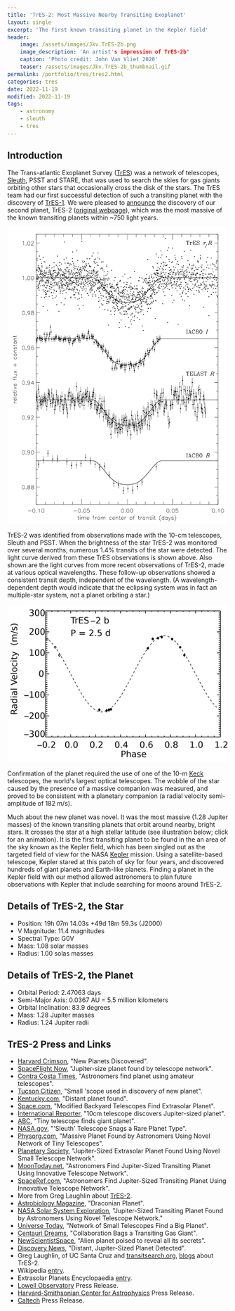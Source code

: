```yaml
---
title: 'TrES-2: Most Massive Nearby Transiting Exoplanet'
layout: single
excerpt: 'The first known transiting planet in the Kepler field'
header:
    image: /assets/images/Jkv.TrES-2b.png
    image_description: 'An artist's impression of TrES-2b'
    caption: 'Photo credit: John Van Vliet 2020'
    teaser: /assets/images/Jkv.TrES-2b_thumbnail.gif
permalink: /portfolio/tres/tres2.html
categories: tres
date: 2022-11-19
modified: 2022-11-19
tags:
    - astronomy
    - sleuth
    - tres
---
```


## Introduction

The Trans-atlantic Exoplanet Survey
([TrES](https://proinsias.github.io/portfolio/tres.html))
was a network of telescopes,
[Sleuth](https://proinsias.github.io/portfolio/tres/sleuth.html),
PSST and STARE,
that was used to search the skies for gas giants orbiting other stars that occasionally cross the disk of the stars.
The TrES team had our first successful detection of such a transiting planet with the discovery of
[TrES-1](https://www.hao.ucar.edu/research/stare/tres1_2.html).
We were pleased to [announce](https://www.doi.org/10.1086/509123) the discovery of our second planet, TrES-2
([original webpage](https://web.archive.org/web/20080623114304/http://solas.dnsalias.org:8080/~ftod/tres/tres2.html)),
which was the most massive of the known transiting planets within ~750 light years.

![TrES-2 light curves](/assets/images/tres2lightcurves.png)

TrES-2 was identified from observations made with the 10-cm telescopes, Sleuth and PSST.
When the brightness of the star TrES-2 was monitored over several months,
numerous 1.4% transits of the star were detected.
The light curve derived from these TrES observations is shown above.
Also shown are the light curves from more recent observations of TrES-2, made at various optical wavelengths.
These follow-up observations showed a consistent transit depth, independent of the wavelength.
(A wavelength-dependent depth would indicate that the eclipsing system was in fact an multiple-star system,
not a planet orbiting a star.)

![TrES-2 radial velocity](/assets/images/2702px-TrES-2_b_rv.svg.png)

Confirmation of the planet required the use of one of the 10-m
[Keck](http://www.keckobservatory.org/)
telescopes, the world's largest optical telescopes.
The wobble of the star caused by the presence of a massive companion was measured,
and proved to be consistent with a planetary companion (a radial velocity semi-amplitude of 182 m/s).

Much about the new planet was novel. It was the most massive (1.28 Jupiter masses) of the known transiting planets
that orbit around nearby, bright stars.
It crosses the star at a high stellar latitude (see illustration below; click for an animation).
It is the first transiting planet to be found in the an area of the sky known as the Kepler field,
which has been singled out as the targeted field of view for the NASA
[Kepler](https://web.archive.org/web/20080623114304/http://kepler.nasa.gov/)
mission.
Using a satellite-based telescope, Kepler stared at this patch of sky for four years,
and discovered hundreds of giant planets and Earth-like planets.
Finding a planet in the Kepler field with our method allowed astronomers to plan future observations
with Kepler that include searching for moons around TrES-2.

## Details of TrES-2, the Star

-   Position: 19h 07m 14.03s +49d 18m 59.3s (J2000)
-   V Magnitude: 11.4 magnitudes
-   Spectral Type: G0V
-   Mass: 1.08 solar masses
-   Radius: 1.00 solas masses

## Details of TrES-2, the Planet

-   Orbital Period: 2.47063 days
-   Semi-Major Axis: 0.0367 AU = 5.5 million kilometers
-   Orbital Inclination: 83.9 degrees
-   Mass: 1.28 Jupiter masses
-   Radius: 1.24 Jupiter radii

## TrES-2 Press and Links

-   [Harvard Crimson](https://web.archive.org/web/20080623114304/http://www.thecrimson.com/article.aspx?ref=514347), "New Planets Discovered".
-   [SpaceFlight Now](https://web.archive.org/web/20080623114304/http://www.spaceflightnow.com/news/n0609/19planet/), "Jupiter-size planet found by telescope network".
-   [Contra Costa Times](https://web.archive.org/web/20080623114304/http://www.contracostatimes.com/mld/cctimes/news/nation/15547033.htm), "Astronomers find planet using amateur telescopes".
-   [Tucson Citizen](https://web.archive.org/web/20080623114304/http://www.tucsoncitizen.com/daily/local/26250.php), "Small 'scope used in discovery of new planet".
-   [Kentucky.com](https://web.archive.org/web/20080623114304/http://www.kentucky.com/mld/kentucky/news/science/15514304.htm), "Distant planet found".
-   [Space.com](https://web.archive.org/web/20080623114304/http://www.space.com/scienceastronomy/060908_draco_planet.html), "Modified Backyard Telescopes Find Extrasolar Planet".
-   [International Reporter](https://web.archive.org/web/20080623114304/http://internationalreporter.com/news/read.php?id=2237), "10cm telescope discovers Jupiter-sized planet".
-   [ABC](https://web.archive.org/web/20080623114304/http://abc.net.au/science/news/stories/2006/1739096.htm), "Tiny telescope finds giant planet".
-   [NASA.gov](https://web.archive.org/web/20080623114304/http://www.nasa.gov/vision/universe/newworlds/Tres2-Transit.html), "'Sleuth' Telescope Snags a Rare Planet Type".
-   [Physorg.com](https://web.archive.org/web/20080623114304/http://www.physorg.com/news77197703.html), "Massive Planet Found by Astronomers Using Novel Network of Tiny Telescopes".
-   [Planetary Society](https://web.archive.org/web/20080623114304/http://planetary.org/news/2006/0911_JupiterSized_Extrasolar_Planet_Found.html), "Jupiter-Sized Extrasolar Planet Found Using Novel Small Telescope Network".
-   [MoonToday.net](https://web.archive.org/web/20080623114304/http://www.moontoday.net/news/viewpr.html?pid=20781), "Astronomers Find Jupiter-Sized Transiting Planet Using Innovative Telescope Network".
-   [SpaceRef.com](https://web.archive.org/web/20080623114304/http://www.spaceref.com/news/viewpr.html?pid=20781), "Astronomers Find Jupiter-Sized Transiting Planet Using Innovative Telescope Network".
-   More from Greg Laughlin about [TrES-2](https://web.archive.org/web/20080623114304/http://oklo.org/?p=134).
-   [Astrobiology Magazine](https://web.archive.org/web/20080623114304/http://www.astrobio.net/news/modules.php?op=modload&name=News&file=article&sid=2078&mode=thread&order=0&thold=0), "Draconian Planet".
-   [NASA Solar System Exploration](https://web.archive.org/web/20080623114304/http://solarsystem.nasa.gov/news/display.cfm?News_ID=16255), "Jupiter-Sized Transiting Planet Found by Astronomers Using Novel Telescope Network."
-   [Universe Today](https://web.archive.org/web/20080623114304/http://www.universetoday.com/2006/09/08/network-of-small-telescopes-find-a-big-planet/), "Network of Small Telescopes Find a Big Planet".
-   [Centauri Dreams](https://web.archive.org/web/20080623114304/http://www.centauri-dreams.org/?p=811), "Collaboration Bags a Transiting Gas Giant".
-   [NewScientistSpace](https://web.archive.org/web/20080623114304/http://www.newscientistspace.com/article/dn10024-alien-planet-poised-to-reveal-all-its-secrets.html), "Alien planet poised to reveal all its secrets".
-   [Discovery News](https://web.archive.org/web/20080623114304/http://dsc.discovery.com/news/2006/09/08/lowell_spa.html?category=space&guid=20060908090000), "Distant, Jupiter-Sized Planet Detected".
-   Greg Laughlin, of UC Santa Cruz and [transitsearch.org](https://web.archive.org/web/20080623114304/http://www.transitsearch.org/), [blogs](https://web.archive.org/web/20080623114304/http://oklo.org/?p=133) about TrES-2.
-   Wikipedia [entry](https://web.archive.org/web/20080623114304/http://en.wikipedia.org/wiki/TrES-2).
-   Extrasolar Planets Encyclopaedia [entry](https://web.archive.org/web/20080623114304/http://exoplanet.eu/star.php?st=TrES-2).
-   [Lowell Observatory](https://web.archive.org/web/20080623114304/http://www.lowell.edu/press_room/releases/recent_releases/TrES2.html) Press Release.
-   [Harvard-Smithsonian Center for Astrophysics](https://web.archive.org/web/20080623114304/http://www.cfa.harvard.edu/press/pr0623.html) Press Release.
-   [Caltech](https://web.archive.org/web/20080623114304/http://pr.caltech.edu/media/Press_Releases/PR12890.html) Press Release.
